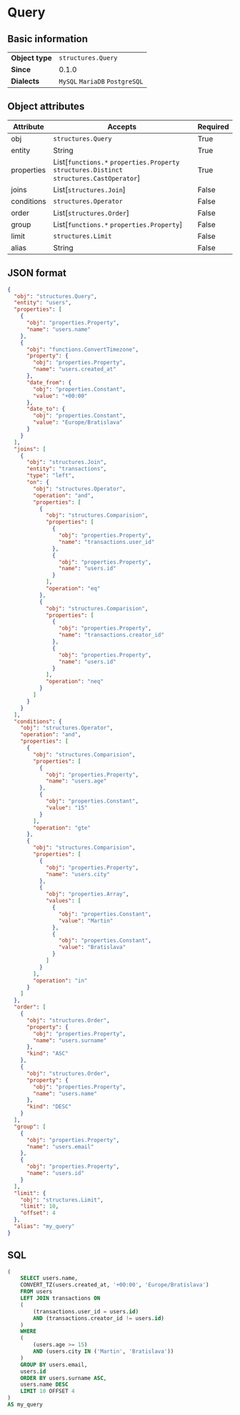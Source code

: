 # Query

## Basic information

|                 |                                |
|-----------------|--------------------------------|
| **Object type** | `structures.Query`             |
| **Since**       | 0.1.0                          |
| **Dialects**    | `MySQL` `MariaDB` `PostgreSQL` |

## Object attributes

| Attribute       | Accepts                                                                                | Required |
|-----------------|----------------------------------------------------------------------------------------|----------|
| obj             | `structures.Query`                                                                     | True     |
| entity          | String                                                                                 | True     |
| properties      | List[`functions.*` `properties.Property` `structures.Distinct` `structures.CastOperator`] | True     |
| joins           | List[`structures.Join`]                                                                | False    |
| conditions      | `structures.Operator`                                                                  | False    |
| order           | List[`structures.Order`]                                                               | False    |
| group           | List[`functions.*` `properties.Property`]                                              | False    |
| limit           | `structures.Limit`                                                                     | False    |
| alias           | String                                                                                 | False    |

## JSON format

```json
{
  "obj": "structures.Query",
  "entity": "users",
  "properties": [
    {
      "obj": "properties.Property",
      "name": "users.name"
    },
    {
      "obj": "functions.ConvertTimezone",
      "property": {
        "obj": "properties.Property",
        "name": "users.created_at"
      },
      "date_from": {
        "obj": "properties.Constant",
        "value": "+00:00"
      },
      "date_to": {
        "obj": "properties.Constant",
        "value": "Europe/Bratislava"
      }
    }
  ],
  "joins": [
    {
      "obj": "structures.Join",
      "entity": "transactions",
      "type": "left",
      "on": {
        "obj": "structures.Operator",
        "operation": "and",
        "properties": [
          {
            "obj": "structures.Comparision",
            "properties": [
              {
                "obj": "properties.Property",
                "name": "transactions.user_id"
              },
              {
                "obj": "properties.Property",
                "name": "users.id"
              }
            ],
            "operation": "eq"
          },
          {
            "obj": "structures.Comparision",
            "properties": [
              {
                "obj": "properties.Property",
                "name": "transactions.creator_id"
              },
              {
                "obj": "properties.Property",
                "name": "users.id"
              }
            ],
            "operation": "neq"
          }
        ]
      }
    }
  ],
  "conditions": {
    "obj": "structures.Operator",
    "operation": "and",
    "properties": [
      {
        "obj": "structures.Comparision",
        "properties": [
          {
            "obj": "properties.Property",
            "name": "users.age"
          },
          {
            "obj": "properties.Constant",
            "value": "15"
          }
        ],
        "operation": "gte"
      },
      {
        "obj": "structures.Comparision",
        "properties": [
          {
            "obj": "properties.Property",
            "name": "users.city"
          },
          {
            "obj": "properties.Array",
            "values": [
              {
                "obj": "properties.Constant",
                "value": "Martin"
              },
              {
                "obj": "properties.Constant",
                "value": "Bratislava"
              }
            ]
          }
        ],
        "operation": "in"
      }
    ]
  },
  "order": [
    {
      "obj": "structures.Order",
      "property": {
        "obj": "properties.Property",
        "name": "users.surname"
      },
      "kind": "ASC"
    },
    {
      "obj": "structures.Order",
      "property": {
        "obj": "properties.Property",
        "name": "users.name"
      },
      "kind": "DESC"
    }
  ],
  "group": [
    {
      "obj": "properties.Property",
      "name": "users.email"
    },
    {
      "obj": "properties.Property",
      "name": "users.id"
    }
  ],
  "limit": {
    "obj": "structures.Limit",
    "limit": 10,
    "offset": 4
  },
  "alias": "my_query"
}
```

## SQL

```sql
(
	SELECT users.name,
	CONVERT_TZ(users.created_at, '+00:00', 'Europe/Bratislava')
	FROM users
	LEFT JOIN transactions ON
	(
		(transactions.user_id = users.id)
		AND (transactions.creator_id != users.id)
	)
	WHERE
	(
		(users.age >= 15)
		AND (users.city IN ('Martin', 'Bratislava'))
	)
	GROUP BY users.email,
	users.id
	ORDER BY users.surname ASC,
	users.name DESC
	LIMIT 10 OFFSET 4
)
AS my_query
```

